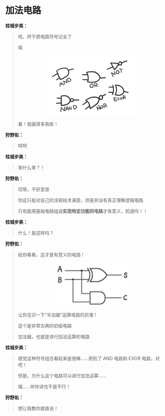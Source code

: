 # 加法电路

**桂城步美：**

> 哈，终于把电路符号记全了
> 
> 喏
> <p align="center"><img src="电路符号.png" alt="电路符号"></p>
> 看！我画得多熟练！

**狩野佑：**

> 呵呵

**桂城步美：**

> 笑什么笑？！

**狩野佑：**

> 哎呀，不好意思
> 
> 你这只是对自己的涂鸦技术满意，但是并没有真正理解逻辑电路
> 
> 只有能用基础电路组成**实现特定功能的电路**才有意义，知道吗！！

**桂城步美：**

> 什么！是这样吗？

**狩野佑：**

> 给你看看，这才是有意义的电路 !
> <p align="center"><img src="“半加器”运算电路.png" alt="“半加器”运算电路"></p>
> 让你见识一下“半加器”运算电路的厉害 !
> 
> 这个是非常古典的初级电路
> 
> 加法器，也就是进行加法运算的电路

**桂城步美：**

> 感觉这种符号组合看起来是很棒……用到了 AND 电路和 EXOR 电路，对吧！
> 
> 但是，为什么这个电路可以进行加法运算……
> 
> 嘁……听你讲也不是不行！

**狩野佑：**

> 想让我教你就直说！